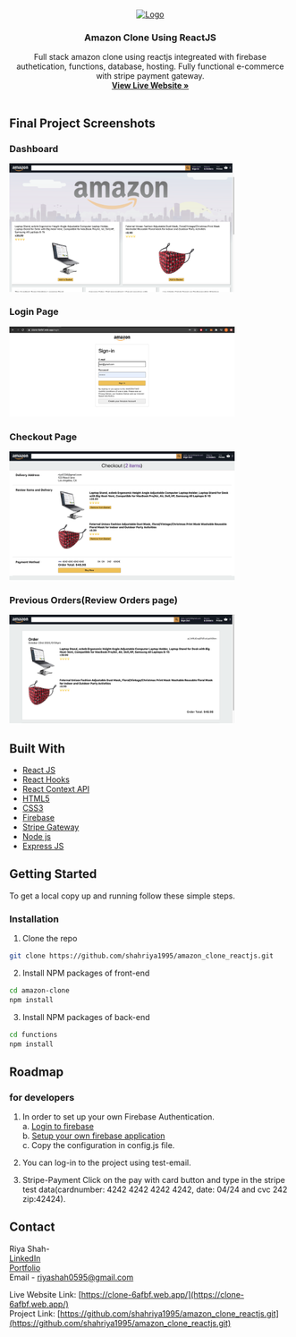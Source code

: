 
<!-- PROJECT LOGO -->
<br />
<p align="center">
  <a href="">
    <img src="https://upload.wikimedia.org/wikipedia/commons/thumb/a/a9/Amazon_logo.svg/1024px-Amazon_logo.svg.png" alt="Logo" width="20%" height="90">
  </a>

  <h3 align="center">Amazon Clone Using ReactJS</h3>

  <p align="center">
    Full stack amazon clone using reactjs integreated with firebase authetication, functions, database, hosting. 
    Fully functional e-commerce with stripe payment gateway.
    <br />
    <a href="https://clone-6afbf.web.app/"><strong>View Live Website »</strong></a>
    <br />
    <br />
   
  </p>
</p>

<!-- ABOUT THE PROJECT -->
## Final Project Screenshots

### Dashboard
<a href="">
    <img src="dashboard1.png" alt="finalpage" width="80%" height="50%">
  </a>
  <br />

### Login Page
<a href="">
    <img src="login.png" alt="finalpage" width="80%" height="50%">
  </a>
  
### Checkout Page
<a href="">
    <img src="checkout2.png" alt="finalpage" width="80%" height="50%">
  </a>
  <br />

### Previous Orders(Review Orders page)
<a href="">
    <img src="orders_returns.png" alt="finalpage" width="80%" height="50%">
  </a>
  <br />

## Built With

* [React JS](https://reactjs.org/)
* [React Hooks](https://reactjs.org/docs/hooks-intro.html)
* [React Context API](https://reactjs.org/docs/context.html)
* [HTML5](https://developer.mozilla.org/en-US/docs/Web/Guide/HTML/HTML5)
* [CSS3](https://developer.mozilla.org/en-US/docs/Archive/CSS3)
* [Firebase](https://firebase.google.com/docs)
* [Stripe Gateway](https://stripe.com/docs)
* [Node js](https://nodejs.org/en/docs/)
* [Express JS](https://expressjs.com/en/guide/routing.html)

<!-- GETTING STARTED -->
## Getting Started

To get a local copy up and running follow these simple steps.

### Installation

1. Clone the repo
```sh
git clone https://github.com/shahriya1995/amazon_clone_reactjs.git
```
2. Install NPM packages of front-end
```sh
cd amazon-clone
npm install
```
3. Install NPM packages of back-end
```sh
cd functions
npm install
```

<!-- ROADMAP -->
## Roadmap

### for developers
1. In order to set up your own Firebase Authentication.  
    a. [Login to firebase](https://firebase.google.com/)   
    b. [Setup your own firebase application](https://firebase.google.com/docs/web/setup)  
    c. Copy the configuration in config.js file. 
    
    
2. You can log-in to the project using test-email. 
3. Stripe-Payment Click on the pay with card button and type in the stripe test data(cardnumber: 4242 4242 4242 4242, date: 04/24 and cvc 242 zip:42424). 


<!-- CONTACT -->
## Contact

Riya Shah-  
[LinkedIn](https://www.linkedin.com/in/riyarahulshah/)     
[Portfolio](riya.netlify.app)     
Email - riyashah0595@gmail.com  
           
Live Website Link: [https://clone-6afbf.web.app/](https://clone-6afbf.web.app/)   
Project Link: [https://github.com/shahriya1995/amazon_clone_reactjs.git](https://github.com/shahriya1995/amazon_clone_reactjs.git)    


